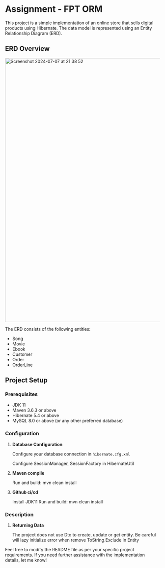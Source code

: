 # Assignment - FPT ORM

This project is a simple implementation of an online store that sells digital products using Hibernate. The data model is represented using an Entity Relationship Diagram (ERD).

## ERD Overview

<img width="856" alt="Screenshot 2024-07-07 at 21 38 52" src="https://github.com/khanhduzz/assign2/assets/110228244/18eb1d30-6201-417d-81cc-065bce0caea3">

The ERD consists of the following entities:
- Song
- Movie
- Ebook
- Customer
- Order
- OrderLine

## Project Setup

### Prerequisites

- JDK 11
- Maven 3.6.3 or above
- Hibernate 5.4 or above
- MySQL 8.0 or above (or any other preferred database)

### Configuration

1. **Database Configuration**

   Configure your database connection in `hibernate.cfg.xml`
   
   Configure SessionManager, SessionFactory in HibernateUtil

3. **Maven compile**

   Run and build: mvn clean install
   
4. **Github ci/cd**

   Install JDK11
   Run and build: mvn clean install

### Description

1. **Returning Data**

   The project does not use Dto to create, update or get entity. Be careful will lazy initialize error when remove ToString.Exclude in Entity
   

Feel free to modify the README file as per your specific project requirements. If you need further assistance with the implementation details, let me know!
